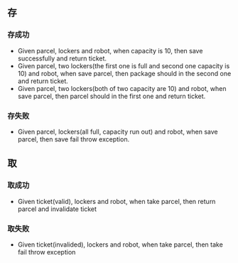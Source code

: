 ## 存

### 存成功

- Given parcel, lockers and robot, when capacity is 10, then save successfully and return ticket.
- Given parcel, two lockers(the first one is full and second one capacity is 10) and robot, when save parcel, then package should in the second one and return ticket.
- Given parcel, two lockers(both of two capacity are 10) and robot, when save parcel, then parcel should in the first one and return ticket.

### 存失败

- Given parcel, lockers(all full, capacity run out) and  robot, when save parcel, then save fail throw exception. 

## 取

### 取成功

- Given ticket(valid), lockers and robot, when take parcel, then return parcel and invalidate ticket

### 取失败

- Given ticket(invalided), lockers and robot, when take parcel, then take fail throw exception
